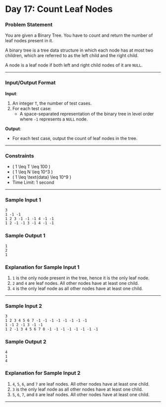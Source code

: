 # Day 17: Count Leaf Nodes

### Problem Statement
You are given a Binary Tree. You have to count and return the number of leaf nodes present in it.

A binary tree is a tree data structure in which each node has at most two children, which are referred to as the left child and the right child.

A node is a leaf node if both left and right child nodes of it are `NULL`.

---

### Input/Output Format

**Input**:  
1. An integer `T`, the number of test cases.  
2. For each test case:  
   - A space-separated representation of the binary tree in level order where `-1` represents a `NULL` node.

**Output**:  
- For each test case, output the count of leaf nodes in the tree.

---

### Constraints
- \( 1 \leq T \leq 100 \)  
- \( 1 \leq N \leq 10^3 \)  
- \( 1 \leq \text{data} \leq 10^9 \)  
- Time Limit: 1 second  

---

### Sample Input 1
```
3
1 -1 -1
1 2 3 -1 -1 -1 4 -1 -1
1 2 -1 -1 3 -1 4 -1 -1
```

### Sample Output 1
```
1
2
1
```

### Explanation for Sample Input 1
1. `1` is the only node present in the tree, hence it is the only leaf node.  
2. `2` and `4` are leaf nodes. All other nodes have at least one child.  
3. `4` is the only leaf node as all other nodes have at least one child.  

---

### Sample Input 2
```
3
1 2 3 4 5 6 7 -1 -1 -1 -1 -1 -1 -1 -1
1 -1 2 -1 3 -1 -1
1 2 -1 3 4 5 6 7 8 -1 -1 -1 -1 -1 -1 -1 -1
```

### Sample Output 2
```
4
1
4
```

### Explanation for Sample Input 2
1. `4`, `5`, `6`, and `7` are leaf nodes. All other nodes have at least one child.  
2. `3` is the only leaf node as all other nodes have at least one child.  
3. `5`, `6`, `7`, and `8` are leaf nodes. All other nodes have at least one child.  

--- 
